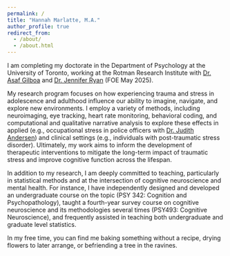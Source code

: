 ```yaml
---
permalink: /
title: "Hannah Marlatte, M.A."
author_profile: true
redirect_from: 
  - /about/
  - /about.html
---
```


I am completing my doctorate in the Department of Psychology at the University of Toronto, working at the Rotman Research Institute with [Dr. Asaf Gilboa](https://www.gilboalab.ca) and [Dr. Jennifer Ryan](https://drjenryan.com) (FOE May 2025). 

My research program focuses on how experiencing trauma and stress in adolescence and adulthood influence our ability to imagine, navigate, and explore new environments. I employ a variety of methods, including neuroimaging, eye tracking, heart rate monitoring, behavioral coding, and computational and qualitative narrative analysis to explore these effects in applied (e.g., occupational stress in police officers with [Dr. Judith Andersen](https://www.hartlab.net)) and clinical settings (e.g., individuals with post-traumatic stress disorder). Ultimately, my work aims to inform the development of therapeutic interventions to mitigate the long-term impact of traumatic stress and improve cognitive function across the lifespan. 

In addition to my research, I am deeply committed to teaching, particularly in statistical methods and at the intersection of cognitive neuroscience and mental health. For instance, I have independently designed and developed an undergraduate course on the topic (PSY 342: Cognition and Psychopathology), taught a fourth-year survey course on cognitive neuroscience and its methodologies several times (PSY493: Cognitive Neuroscience), and frequently assisted in teaching both undergraduate and graduate level statistics. 

In my free time, you can find me baking something without a recipe, drying flowers to later arrange, or befriending a tree in the ravines. 
